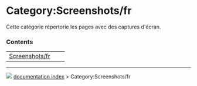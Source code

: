 # Category:Screenshots/fr
Cette catégorie répertorie les pages avec des captures d\'écran.

### Contents

|     |     |     |
| --- | --- | --- |
| [Screenshots/fr](Screenshots/fr.md) |



---
![](images/Button_right.svg) [documentation index](../README.md) > Category:Screenshots/fr
